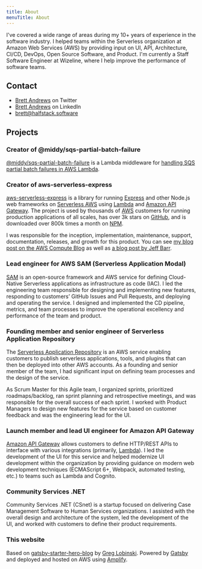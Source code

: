 ```yaml
---
title: About
menuTitle: About
---
```


I've covered a wide range of areas during my 10+ years of experience in the software industry. I helped teams within the Serverless organization at Amazon Web Services (AWS) by providing input on UI, API, Architecture, CI/CD, DevOps, Open Source Software, and Product. I'm currently a Staff Software Engineer at Wizeline, where I help improve the performance of software teams.

## Contact

* [Brett Andrews](https://twitter.com/AWSbrett) on Twitter
* [Brett Andrews](https://www.linkedin.com/in/breandr/) on LinkedIn
* [brett@halfstack.software](mailto:brett@halfstack.software)

## Projects

### Creator of @middy/sqs-partial-batch-failure

<!-- ![Middy](./middy-logo.png) ![SQS](./Amazon-Simple-Queue-Service-SQS@4x.png) -->

[@middy/sqs-partial-batch-failure](https://www.npmjs.com/package/@middy/sqs-partial-batch-failure) is a Lambda middleware for [handling SQS partial batch failures in AWS Lambda](/gracefully-handling-lambda-sqs-partial-batch-failures/).

### Creator of aws-serverless-express

[aws-serverless-express](https://github.com/awslabs/aws-serverless-express) is a library for running [Express](https://expressjs.com/) and other Node.js web frameworks on [Serverless AWS](https://aws.amazon.com/serverless/) using [Lambda](https://aws.amazon.com/lambda/) and [Amazon API Gateway](https://aws.amazon.com/api-gateway/). The project is used by thousands of [AWS](https://aws.amazon.com/) customers for running production applications of all scales, has over 3k stars on [GitHub](https://github.com/awslabs/aws-serverless-express), and is downloaded over 800k times a month on [NPM](https://www.npmjs.com/package/aws-serverless-express).

I was responsible for the inception, implementation, maintenance, support, documentation, releases, and growth for this product. You can see [my blog post on the AWS Compute Blog](https://aws.amazon.com/blogs/compute/going-serverless-migrating-an-express-application-to-amazon-api-gateway-and-aws-lambda/) as well as [a blog post by Jeff Barr](https://aws.amazon.com/blogs/aws/running-express-applications-on-aws-lambda-and-amazon-api-gateway/).

### Lead engineer for AWS SAM (Serverless Application Modal)

[SAM](https://aws.amazon.com/serverless/sam/) is an open-source framework and AWS service for defining Cloud-Native Serverless applications as infrastructure as code (IAC). I led the engineering team responsible for designing and implementing new features, responding to customers’ GitHub Issues and Pull Requests, and deploying and operating the service. I designed and implemented the CD pipeline, metrics, and team processes to improve the operational excellency and performance of the team and product.

### Founding member and senior engineer of Serverless Application Repository

The [​Serverless Application Repository​](https://aws.amazon.com/serverless/serverlessrepo/) is an AWS service enabling customers to publish serverless applications, tools, and plugins that can then be deployed into other AWS accounts. As a founding and senior member of the team, I had significant input on defining team processes and the design of the service.

As Scrum Master for this Agile team, I organized sprints, prioritized roadmaps/backlog, ran sprint planning and retrospective meetings, and was responsible for the overall success of each sprint. I worked with Product Managers to design new features for the service based on customer feedback and was the engineering lead for the UI.

### Launch member and lead UI engineer for Amazon API Gateway

[Amazon API Gateway](https://aws.amazon.com/api-gateway/) allows customers to define HTTP/REST APIs to interface with various integrations (primarily, [Lambda](https://aws.amazon.com/lambda)). I led the development of the UI for this service and helped modernize UI development within the organization by providing guidance on modern web development techniques (ECMAScript 6+, Webpack, automated testing, etc.) to teams such as Lambda and Cognito.

### Community Services .NET

Community Services .NET (CSnet) is a startup focused on delivering Case Management Software to Human Services organizations. I assisted with the overall design and architecture of the system, led the development of the UI, and worked with customers to define their product requirements.

### This website

Based on [gatsby-starter-hero-blog](https://github.com/greglobinski/gatsby-starter-hero-blog) by [Greg Lobinski](https://www.greglobinski.com/). Powered by [Gatsby](https://www.gatsbyjs.org/) and deployed and hosted on AWS using [Amplify](https://aws.amazon.com/amplify/).